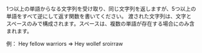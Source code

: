 1つ以上の単語からなる文字列を受け取り、同じ文字列を返しますが、5つ以上の単語をすべて逆にして返す関数を書いてください。
渡された文字列は、文字とスペースのみで構成されます。スペースは、複数の単語が存在する場合にのみ含まれます。

例：
Hey fellow warriors => Hey wollef sroirraw